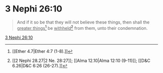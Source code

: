 # 3 Nephi 26:10

> And if it so be that they will not believe these things, then shall the <u>greater things</u>[^a] be <u>withheld</u>[^b] from them, unto their condemnation.

[3 Nephi 26:10](https://www.churchofjesuschrist.org/study/scriptures/bofm/3-ne/26?lang=eng&id=p10#p10)


[^a]: [[Ether 4.7|Ether 4:7 (1-8).]]
[^b]: [[2 Nephi 28.27|2 Ne. 28:27]]; [[Alma 12.10|Alma 12:10 (9-11)]]; [[D&C 6.26|D&C 6:26 (26-27).]]
